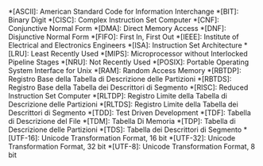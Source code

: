 ﻿*[ASCII]: American Standard Code for Information Interchange
*[BIT]: Binary Digit
*[CISC]: Complex Instruction Set Computer
*[CNF]: Conjunctive Normal Form
*[DMA]: Direct Memory Access
*[DNF]: Disjunctive Normal Form
*[FIFO]: First In, First Out
*[IEEE]: Institute of Electrical and Electronics Engineers
*[ISA]: Instruction Set Architecture
*[LRU]: Least Recently Used
*[MIPS]: Microprocessor without Interlocked Pipeline Stages
*[NRU]: Not Recently Used
*[POSIX]: Portable Operating System Interface for Unix
*[RAM]: Random Access Memory
*[RBTDP]: Registro Base della Tabella di Descrizione delle Partizioni
*[RBTDS]: Registro Base della Tabella dei Descrittori di Segmento
*[RISC]: Reduced Instruction Set Computer
*[RLTDP]: Registro Limite della Tabella di Descrizione delle Partizioni
*[RLTDS]: Registro Limite della Tabella dei Descrittori di Segmento
*[TDD]: Test Driven Development
*[TDF]: Tabella di Descrizione del File
*[TDM]: Tabella Di Memoria
*[TDP]: Tabella di Descrizione delle Partizioni
*[TDS]: Tabella dei Descrittori di Segmento
*[UTF-16]: Unicode Transformation Format, 16 bit
*[UTF-32]: Unicode Transformation Format, 32 bit
*[UTF-8]: Unicode Transformation Format, 8 bit
